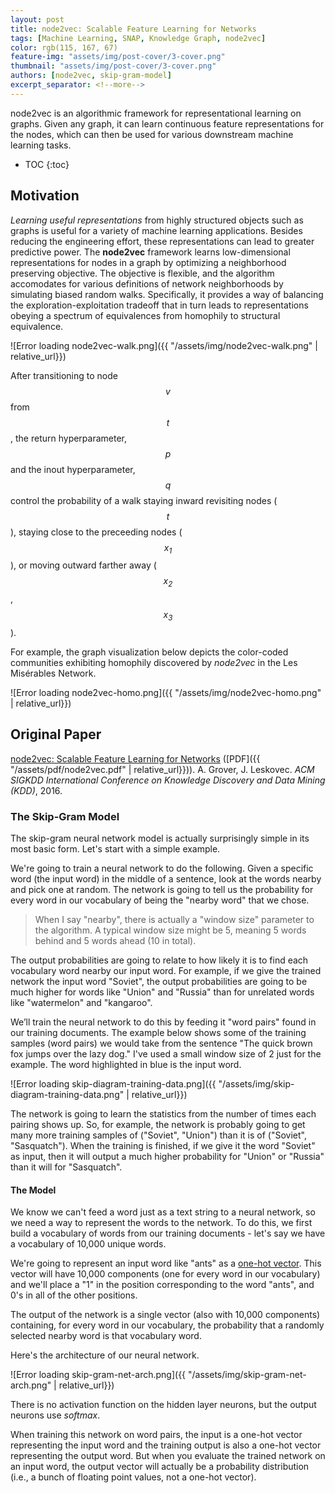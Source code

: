 ```yaml
---
layout: post
title: node2vec: Scalable Feature Learning for Networks
tags: [Machine Learning, SNAP, Knowledge Graph, node2vec]
color: rgb(115, 167, 67)
feature-img: "assets/img/post-cover/3-cover.png"
thumbnail: "assets/img/post-cover/3-cover.png"
authors: [node2vec, skip-gram-model]
excerpt_separator: <!--more-->
---
```


node2vec is an algorithmic framework for representational learning on graphs. Given any graph, it can learn continuous 
feature representations for the nodes, which can then be used for various downstream machine learning tasks.

<!--more-->

* TOC
{:toc}

Motivation
----------

_Learning useful representations_ from highly structured objects such as graphs is useful for a variety of machine
learning applications. Besides reducing the engineering effort, these representations can lead to greater predictive
power. The **node2vec** framework learns low-dimensional representations for nodes in a graph by optimizing a
neighborhood preserving objective. The objective is flexible, and the algorithm accomodates for various definitions of 
network neighborhoods by simulating biased random walks. Specifically, it provides a way of balancing the 
exploration-exploitation tradeoff that in turn leads to representations obeying a spectrum of equivalences from
homophily to structural equivalence.

![Error loading node2vec-walk.png]({{ "/assets/img/node2vec-walk.png" | relative_url}})

After transitioning to node $$\mathit{v}$$ from $$\mathit{t}$$, the return hyperparameter, $$\mathit{p}$$ and the inout 
hyperparameter, $$\mathit{q}$$ control the probability of a walk staying inward revisiting nodes ($$\mathit{t}$$),
staying close to the preceeding nodes ($$\mathit{x_1}$$), or moving outward farther away ($$\mathit{x_2}$$,
$$\mathit{x_3}$$).

For example, the graph visualization below depicts the color-coded communities exhibiting homophily discovered by
_node2vec_ in the Les Misérables Network.

![Error loading node2vec-homo.png]({{ "/assets/img/node2vec-homo.png" | relative_url}})

Original Paper
--------------

[node2vec: Scalable Feature Learning for Networks](http://arxiv.org/abs/1607.00653)
([PDF]({{ "/assets/pdf/node2vec.pdf" | relative_url}})). A. Grover, J. Leskovec. _ACM SIGKDD International Conference
on Knowledge Discovery and Data Mining (KDD)_, 2016.

### The Skip-Gram Model

The skip-gram neural network model is actually surprisingly simple in its most basic form. Let's start with a simple
example.

We're going to train a neural network to do the following. Given a specific word (the input word) in the middle of a
sentence, look at the words nearby and pick one at random. The network is going to tell us the probability for every
word in our vocabulary of being the "nearby word" that we chose.

> When I say "nearby", there is actually a "window size" parameter to the algorithm. A typical window size might be 5,
> meaning 5 words behind and 5 words ahead (10 in total).

The output probabilities are going to relate to how likely it is to find each vocabulary word nearby our input word. For
example, if we give the trained network the input word "Soviet", the output probabilities are going to be much higher
for words like "Union" and "Russia" than for unrelated words like "watermelon" and "kangaroo".

We’ll train the neural network to do this by feeding it "word pairs" found in our training documents. The example below
shows some of the training samples (word pairs) we would take from the sentence "The quick brown fox jumps over the lazy
dog." I've used a small window size of 2 just for the example. The word highlighted in blue is the input word.

![Error loading skip-diagram-training-data.png]({{ "/assets/img/skip-diagram-training-data.png" | relative_url}})

The network is going to learn the statistics from the number of times each pairing shows up. So, for example, the
network is probably going to get many more training samples of ("Soviet", "Union") than it is of
("Soviet", "Sasquatch"). When the training is finished, if we give it the word "Soviet" as input, then it will output a
much higher probability for "Union" or "Russia" than it will for "Sasquatch".

#### The Model

We know we can't feed a word just as a text string to a neural network, so we need a way to represent the words to the 
network. To do this, we first build a vocabulary of words from our training documents - let's say we have a vocabulary
of 10,000 unique words.

We're going to represent an input word like "ants" as a
[one-hot vector](https://en.wikipedia.org/wiki/One-hot#:~:text=In%20natural%20language%20processing%2C%20a,uniquely%20to%20identify%20the%20word.).
This vector will have 10,000 components (one for every word in our vocabulary) and we'll place a "1" in the position 
corresponding to the word "ants", and 0's in all of the other positions.

The output of the network is a single vector (also with 10,000 components) containing, for every word in our vocabulary,
the probability that a randomly selected nearby word is that vocabulary word.

Here's the architecture of our neural network.

![Error loading skip-gram-net-arch.png]({{ "/assets/img/skip-gram-net-arch.png" | relative_url}})

There is no activation function on the hidden layer neurons, but the output neurons use _softmax_.

When training this network on word pairs, the input is a one-hot vector representing the input word and the training
output is also a one-hot vector representing the output word. But when you evaluate the trained network on an input
word, the output vector will actually be a probability distribution (i.e., a bunch of floating point values, not a
one-hot vector).


